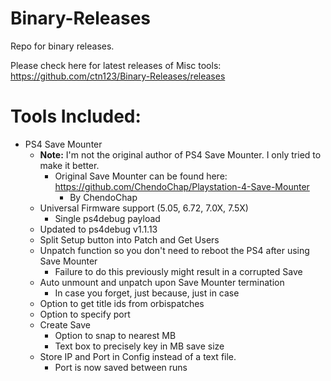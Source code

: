 # Binary-Releases
Repo for binary releases.

Please check here for latest releases of Misc tools: https://github.com/ctn123/Binary-Releases/releases

# Tools Included:
- PS4 Save Mounter
  - **Note:** I'm not the original author of PS4 Save Mounter. I only tried to make it better.
    - Original Save Mounter can be found here: https://github.com/ChendoChap/Playstation-4-Save-Mounter
      - By ChendoChap
  - Universal Firmware support (5.05, 6.72, 7.0X, 7.5X)
    - Single ps4debug payload
  - Updated to ps4debug v1.1.13
  - Split Setup button into Patch and Get Users
  - Unpatch function so you don't need to reboot the PS4 after using Save Mounter
    - Failure to do this previously might result in a corrupted Save
  - Auto unmount and unpatch upon Save Mounter termination
    - In case you forget, just because, just in case
  - Option to get title ids from orbispatches
  - Option to specify port
  - Create Save
    - Option to snap to nearest MB
    - Text box to precisely key in MB save size
  - Store IP and Port in Config instead of a text file.
     - Port is now saved between runs
